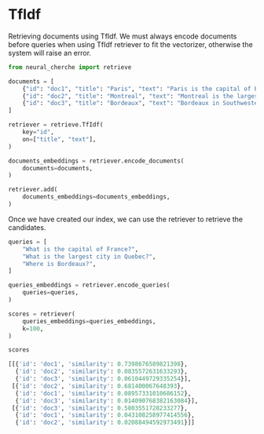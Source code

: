 # TfIdf

Retrieving documents using TfIdf. We must always encode documents before queries when 
using TfIdf retriever to fit the vectorizer, otherwise the system will raise an error.

```python
from neural_cherche import retrieve

documents = [
    {"id": "doc1", "title": "Paris", "text": "Paris is the capital of France."},
    {"id": "doc2", "title": "Montreal", "text": "Montreal is the largest city in Quebec."},
    {"id": "doc3", "title": "Bordeaux", "text": "Bordeaux in Southwestern France."},
]

retriever = retrieve.TfIdf(
    key="id",
    on=["title", "text"],
)

documents_embeddings = retriever.encode_documents(
    documents=documents,
)

retriever.add(
    documents_embeddings=documents_embeddings,
)
```

Once we have created our index, we can use the retriever to retrieve the candidates.

```python
queries = [
    "What is the capital of France?",
    "What is the largest city in Quebec?",
    "Where is Bordeaux?",
]

queries_embeddings = retriever.encode_queries(
    queries=queries,
)

scores = retriever(
    queries_embeddings=queries_embeddings,
    k=100,
)

scores
```

```python
[[{'id': 'doc1', 'similarity': 0.7398676589821398},
  {'id': 'doc2', 'similarity': 0.0835572631633293},
  {'id': 'doc3', 'similarity': 0.0610449729335254}],
 [{'id': 'doc2', 'similarity': 0.681400067648393},
  {'id': 'doc1', 'similarity': 0.08957331010686152},
  {'id': 'doc3', 'similarity': 0.014090768382163084}],
 [{'id': 'doc3', 'similarity': 0.5803551728233277},
  {'id': 'doc1', 'similarity': 0.043108258977414556},
  {'id': 'doc2', 'similarity': 0.02088494592973491}]]
```